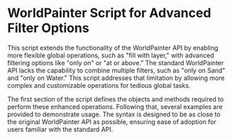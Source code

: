 # WorldPainter Script for Advanced Filter Options

This script extends the functionality of the WorldPainter API by enabling more flexible global operations, such as "fill with layer," with advanced filtering options like "only on" or "at or above." The standard WorldPainter API lacks the capability to combine multiple filters, such as "only on Sand" and "only on Water." This script addresses that limitation by allowing more complex and customizable operations for tedious global tasks.

The first section of the script defines the objects and methods required to perform these enhanced operations. Following that, several examples are provided to demonstrate usage. The syntax is designed to be as close to the original WorldPainter API as possible, ensuring ease of adoption for users familiar with the standard API.
